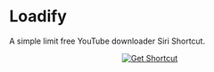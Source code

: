 # Loadify
A simple limit free YouTube downloader Siri Shortcut.

<p align="center">
  <a href="">
    <img src="https://github.com/c0norr/Loadify/assets/39117916/b3e4d550-3514-4739-99ca-1a4819abfce6" alt="Get Shortcut">
  </a>
</p>
